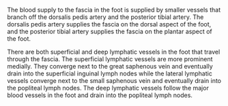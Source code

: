 The blood supply to the fascia in the foot is supplied by smaller vessels that branch off the dorsalis pedis artery and the posterior tibial artery. The dorsalis pedis artery supplies the fascia on the dorsal aspect of the foot, and the posterior tibial artery supplies the fascia on the plantar aspect of the foot.

There are both superficial and deep lymphatic vessels in the foot that travel through the fascia. The superficial lymphatic vessels are more prominent medially. They converge next to the great saphenous vein and eventually drain into the superficial inguinal lymph nodes while the lateral lymphatic vessels converge next to the small saphenous vein and eventually drain into the popliteal lymph nodes. The deep lymphatic vessels follow the major blood vessels in the foot and drain into the popliteal lymph nodes.